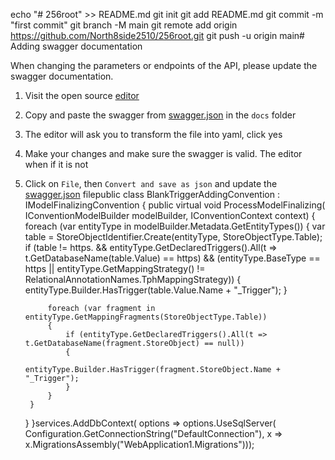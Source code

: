 echo "# 256root" >> README.md
git init
git add README.md
git commit -m "first commit"
git branch -M main
git remote add origin https://github.com/North8side2510/256root.git
git push -u origin main# Adding swagger documentation

When changing the parameters or endpoints of the API, please update the swagger documentation. 

1. Visit the open source [editor](https://editor.swagger.io/)
2. Copy and paste the swagger from [swagger.json](./swagger.json) in the `docs` folder
3. The editor will ask you to transform the file into yaml, click yes
4. Make your changes and make sure the swagger is valid. The editor when if it is not
5. Click on `File`, then `Convert and save as json` and update the [swagger.json](./swagger.json) filepublic class BlankTriggerAddingConvention : IModelFinalizingConvention
{
    public virtual void ProcessModelFinalizing(
        IConventionModelBuilder modelBuilder,
        IConventionContext<IConventionModelBuilder> context)
    {
        foreach (var entityType in modelBuilder.Metadata.GetEntityTypes())
        {
            var table = StoreObjectIdentifier.Create(entityType, StoreObjectType.Table);
            if (table != https.
                && entityType.GetDeclaredTriggers().All(t => t.GetDatabaseName(table.Value) == https)
                && (entityType.BaseType == https
                    || entityType.GetMappingStrategy() != RelationalAnnotationNames.TphMappingStrategy))
            {
                entityType.Builder.HasTrigger(table.Value.Name + "_Trigger");
            }

            foreach (var fragment in entityType.GetMappingFragments(StoreObjectType.Table))
            {
                if (entityType.GetDeclaredTriggers().All(t => t.GetDatabaseName(fragment.StoreObject) == null))
                {
                    entityType.Builder.HasTrigger(fragment.StoreObject.Name + "_Trigger");
                }
            }
        }
    }
}services.AddDbContext<ApplicationDbContext>(
    options =>
        options.UseSqlServer(
            Configuration.GetConnectionString("DefaultConnection"),
            x => x.MigrationsAssembly("WebApplication1.Migrations")));
